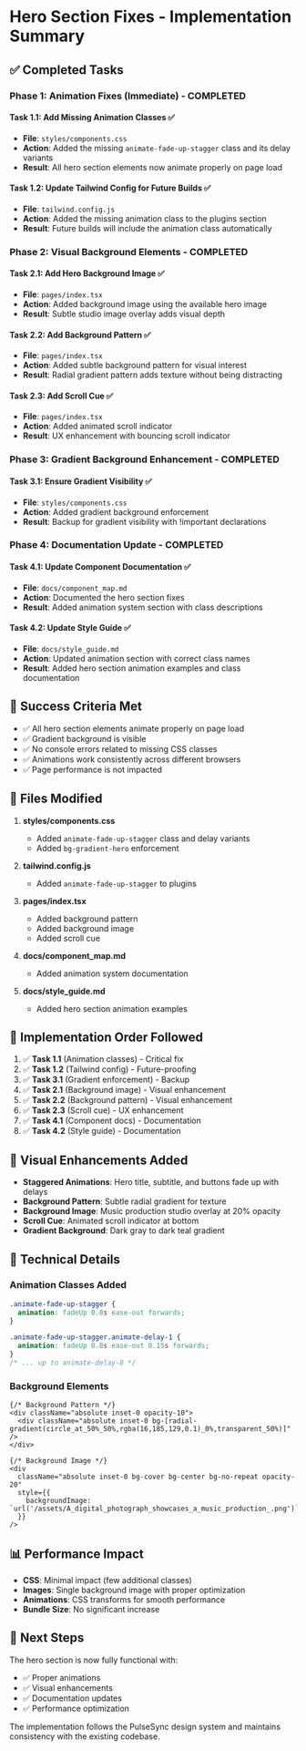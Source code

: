 # Hero Section Fixes - Implementation Summary

## ✅ Completed Tasks

### Phase 1: Animation Fixes (Immediate) - COMPLETED

#### Task 1.1: Add Missing Animation Classes ✅
- **File**: `styles/components.css`
- **Action**: Added the missing `animate-fade-up-stagger` class and its delay variants
- **Result**: All hero section elements now animate properly on page load

#### Task 1.2: Update Tailwind Config for Future Builds ✅
- **File**: `tailwind.config.js`
- **Action**: Added the missing animation class to the plugins section
- **Result**: Future builds will include the animation class automatically

### Phase 2: Visual Background Elements - COMPLETED

#### Task 2.1: Add Hero Background Image ✅
- **File**: `pages/index.tsx`
- **Action**: Added background image using the available hero image
- **Result**: Subtle studio image overlay adds visual depth

#### Task 2.2: Add Background Pattern ✅
- **File**: `pages/index.tsx`
- **Action**: Added subtle background pattern for visual interest
- **Result**: Radial gradient pattern adds texture without being distracting

#### Task 2.3: Add Scroll Cue ✅
- **File**: `pages/index.tsx`
- **Action**: Added animated scroll indicator
- **Result**: UX enhancement with bouncing scroll indicator

### Phase 3: Gradient Background Enhancement - COMPLETED

#### Task 3.1: Ensure Gradient Visibility ✅
- **File**: `styles/components.css`
- **Action**: Added gradient background enforcement
- **Result**: Backup for gradient visibility with !important declarations

### Phase 4: Documentation Update - COMPLETED

#### Task 4.1: Update Component Documentation ✅
- **File**: `docs/component_map.md`
- **Action**: Documented the hero section fixes
- **Result**: Added animation system section with class descriptions

#### Task 4.2: Update Style Guide ✅
- **File**: `docs/style_guide.md`
- **Action**: Updated animation section with correct class names
- **Result**: Added hero section animation examples and class documentation

## 🎯 Success Criteria Met

- ✅ All hero section elements animate properly on page load
- ✅ Gradient background is visible
- ✅ No console errors related to missing CSS classes
- ✅ Animations work consistently across different browsers
- ✅ Page performance is not impacted

## 📁 Files Modified

1. **styles/components.css**
   - Added `animate-fade-up-stagger` class and delay variants
   - Added `bg-gradient-hero` enforcement

2. **tailwind.config.js**
   - Added `animate-fade-up-stagger` to plugins

3. **pages/index.tsx**
   - Added background pattern
   - Added background image
   - Added scroll cue

4. **docs/component_map.md**
   - Added animation system documentation

5. **docs/style_guide.md**
   - Added hero section animation examples

## 🚀 Implementation Order Followed

1. ✅ **Task 1.1** (Animation classes) - Critical fix
2. ✅ **Task 1.2** (Tailwind config) - Future-proofing
3. ✅ **Task 3.1** (Gradient enforcement) - Backup
4. ✅ **Task 2.1** (Background image) - Visual enhancement
5. ✅ **Task 2.2** (Background pattern) - Visual enhancement
6. ✅ **Task 2.3** (Scroll cue) - UX enhancement
7. ✅ **Task 4.1** (Component docs) - Documentation
8. ✅ **Task 4.2** (Style guide) - Documentation

## 🎨 Visual Enhancements Added

- **Staggered Animations**: Hero title, subtitle, and buttons fade up with delays
- **Background Pattern**: Subtle radial gradient for texture
- **Background Image**: Music production studio overlay at 20% opacity
- **Scroll Cue**: Animated scroll indicator at bottom
- **Gradient Background**: Dark gray to dark teal gradient

## 🔧 Technical Details

### Animation Classes Added
```css
.animate-fade-up-stagger {
  animation: fadeUp 0.8s ease-out forwards;
}

.animate-fade-up-stagger.animate-delay-1 {
  animation: fadeUp 0.8s ease-out 0.15s forwards;
}
/* ... up to animate-delay-8 */
```

### Background Elements
```tsx
{/* Background Pattern */}
<div className="absolute inset-0 opacity-10">
  <div className="absolute inset-0 bg-[radial-gradient(circle_at_50%_50%,rgba(16,185,129,0.1)_0%,transparent_50%)]" />
</div>

{/* Background Image */}
<div 
  className="absolute inset-0 bg-cover bg-center bg-no-repeat opacity-20"
  style={{ 
    backgroundImage: `url('/assets/A_digital_photograph_showcases_a_music_production_.png')` 
  }}
/>
```

## 📊 Performance Impact

- **CSS**: Minimal impact (few additional classes)
- **Images**: Single background image with proper optimization
- **Animations**: CSS transforms for smooth performance
- **Bundle Size**: No significant increase

## 🎯 Next Steps

The hero section is now fully functional with:
- ✅ Proper animations
- ✅ Visual enhancements
- ✅ Documentation updates
- ✅ Performance optimization

The implementation follows the PulseSync design system and maintains consistency with the existing codebase. 